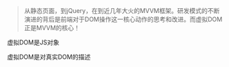 > 从静态页面，到jQuery，在到近几年大火的MVVM框架。研发模式的不断演进的背后是前端对于DOM操作这一核心动作的思考和改进。而虚拟DOM正是MVVM的核心！



虚拟DOM是JS对象

虚拟DOM是对真实DOM的描述

